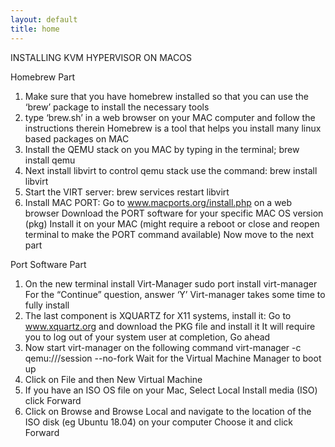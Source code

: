 ```yaml
---
layout: default
title: home
---
```


INSTALLING KVM HYPERVISOR ON MACOS

Homebrew Part

1.  Make sure that you have homebrew installed so that you can use the ‘brew’ package to install the necessary tools
2.  type ‘brew.sh’ in a web browser on your MAC computer and follow the instructions therein
    Homebrew is a tool that helps you install many linux based packages on MAC
3.  Install the QEMU stack on you MAC by typing in the terminal;
      brew install qemu
4.  Next install libvirt to control qemu stack use the command:
      brew install libvirt
5.  Start the VIRT server:
      brew services restart libvirt
6.  Install MAC PORT:
      Go to www.macports.org/install.php on a web browser
      Download the PORT software for your specific MAC OS version (pkg)
       Install it on your MAC (might require a reboot or close and reopen terminal to make the PORT command available)
Now move to the next part

Port Software Part

1.  On the new terminal install Virt-Manager
      sudo port install virt-manager
      For the “Continue” question, answer ‘Y’
      Virt-manager takes some time to fully install
2.  The last component is XQUARTZ for X11 systems, install it:
      Go to www.xquartz.org and download the PKG file and install it
      It will require you to log out of your system user at completion, Go ahead
3.  Now start virt-manager on the following command
      virt-manager -c qemu:///session --no-fork
      Wait for the Virtual Machine Manager to boot up
4.  Click on File and then New Virtual Machine
5.  If you have an ISO OS file on your Mac, Select Local Install media (ISO) click Forward
6.  Click on Browse and Browse Local and navigate to the location of the ISO disk (eg Ubuntu 18.04) on your computer
      Choose it and click Forward
